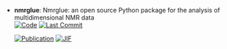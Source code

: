 



- **nmrglue**: Nmrglue: an open source Python package for the analysis of multidimensional NMR data  
    [![Code](https://img.shields.io/github/stars/jjhelmus/nmrglue?style=for-the-badge&logo=github)](https://github.com/jjhelmus/nmrglue) 
    [![Last Commit](https://img.shields.io/github/last-commit/jjhelmus/nmrglue?style=for-the-badge&logo=github)](https://github.com/jjhelmus/nmrglue) 

    [![Publication](https://img.shields.io/badge/Publication-Citations:275-blue?style=for-the-badge&logo=bookstack)](https://doi.org/10.1007/s10858-013-9718-x) 
    [![JIF](https://img.shields.io/badge/Impact_Factor-2.40-purple?style=for-the-badge&logo=academia)](https://doi.org/10.1007/s10858-013-9718-x)


